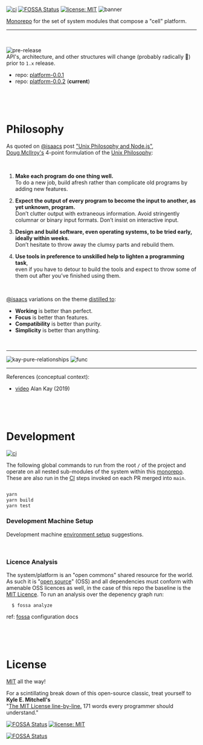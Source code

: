 [![ci](https://github.com/cellplatform/platform-0.0.2/actions/workflows/node.js.yml/badge.svg)](https://github.com/cellplatform/platform-0.0.2/actions/workflows/node.js.yml)
[![FOSSA Status](https://app.fossa.com/api/projects/custom%2B8499%2Fgithub.com%2Fcellplatform%2Fplatform-0.0.2.svg?type=shield)](https://app.fossa.com/projects/custom%2B8499%2Fgithub.com%2Fcellplatform%2Fplatform-0.0.2?ref=badge_shield)
[![license: MIT](https://img.shields.io/badge/license-MIT-blue.svg)](https://opensource.org/licenses/MIT)
![banner](https://user-images.githubusercontent.com/185555/88729229-76ac1280-d187-11ea-81c6-14146ec64848.png)

[Monorepo](https://en.wikipedia.org/wiki/Monorepo) for the set of system modules that compose a "cell" platform.

---

<p>&nbsp;</p>

![pre-release](https://img.shields.io/badge/status-pre--release-orange.svg)  
API's, architecture, and other structures will change (probably radically 🐷) prior to `1.x` release.

- repo: [platform-0.0.1](https://github.com/uiharness/platform-0.0.1)
- repo: [platform-0.0.2](https://github.com/philcockfield/platform-0.0.2) (**current**)

<p>&nbsp;</p>
<p>&nbsp;</p>

# Philosophy

As quoted on [@isaacs](https://www.npmjs.com/~isaacs) post ["Unix Philosophy and Node.js"](https://blog.izs.me/2013/04/unix-philosophy-and-nodejs),  
[Doug McIlroy's](https://en.wikipedia.org/wiki/Douglas_McIlroy) 4-point formulation of the [Unix Philosophy](http://www.catb.org/esr/writings/taoup/html/ch01s06.html):

<p>&nbsp;</p>

1. **Make each program do one thing well.**  
   To do a new job, build afresh rather than complicate old programs by adding new features.

2. **Expect the output of every program to become the input to another, as yet unknown, program.**  
   Don’t clutter output with extraneous information. Avoid stringently columnar or binary input formats. Don’t insist on interactive input.

3. **Design and build software, even operating systems, to be tried early, ideally within weeks.**  
   Don’t hesitate to throw away the clumsy parts and rebuild them.

4. **Use tools in preference to unskilled help to lighten a programming task**,  
   even if you have to detour to build the tools and expect to throw some of them out after you’ve finished using them.

<p>&nbsp;</p>

[@isaacs](https://www.npmjs.com/~isaacs) variations on the theme [distilled to](https://blog.izs.me/2013/04/unix-philosophy-and-nodejs):

- **Working** is better than perfect.
- **Focus** is better than features.
- **Compatibility** is better than purity.
- **Simplicity** is better than anything.

<p>&nbsp;</p>

---

![kay-pure-relationships](https://user-images.githubusercontent.com/185555/185737245-e82cd372-e253-4fd9-8221-435c001198ed.png)
![func](https://user-images.githubusercontent.com/185555/185738258-68e54981-0eb8-49b8-b8a8-a64b1ac45023.png)

---

References (conceptual context):

- [video](https://www.youtube.com/watch?v=nOrdzDaPYV4&t=1443s) Alan Kay (2019)

<p>&nbsp;</p>
<p>&nbsp;</p>

# Development

[![ci](https://github.com/cellplatform/platform-0.0.2/actions/workflows/node.js.yml/badge.svg)](https://github.com/cellplatform/platform-0.0.2/actions/workflows/node.js.yml)

The following global commands to run from the root `/` of the project and operate on all nested sub-modules of the system within this [monorepo](https://en.wikipedia.org/wiki/Monorepo).  
These are also run in the [CI](https://github.com/cellplatform/platform-0.0.2/actions/workflows/node.js.yml) steps invoked on each PR merged into `main`.

```bash

yarn
yarn build
yarn test

```

### Development Machine Setup

Development machine [environment setup](docs/setup.environment.md) suggestions.

<p>&nbsp;</p>

### Licence Analysis

The system/platform is an "open commons" shared resource for the world. As such it is "[open source](https://en.wikipedia.org/wiki/Open-source_software)" (OSS) and all dependencies must conform with amenable OSS licences as well, in the case of this repo the baseline is the [MIT Licence](LICENSE). To run an analysis over the depenency graph run:

      $ fossa analyze

ref: [fossa](https://docs.fossa.com/docs/importing-a-project) configuration docs

<p>&nbsp;</p>
<p>&nbsp;</p>

# License

[MIT](LICENSE) all the way!

For a scintillating break down of this open-source classic, treat yourself to **Kyle E. Mitchell's**  
"[The MIT License line-by-line.](https://writing.kemitchell.com/2016/09/21/MIT-License-Line-by-Line.html) 171 words every programmer should understand."

[![FOSSA Status](https://app.fossa.com/api/projects/custom%2B8499%2Fgithub.com%2Fcellplatform%2Fplatform-0.0.2.svg?type=shield)](https://app.fossa.com/projects/custom%2B8499%2Fgithub.com%2Fcellplatform%2Fplatform-0.0.2?ref=badge_shield)
[![license: MIT](https://img.shields.io/badge/license-MIT-blue.svg)](https://opensource.org/licenses/MIT)

[![FOSSA Status](https://app.fossa.com/api/projects/custom%2B8499%2Fgithub.com%2Fcellplatform%2Fplatform-0.0.2.svg?type=large)](https://app.fossa.com/projects/custom%2B8499%2Fgithub.com%2Fcellplatform%2Fplatform-0.0.2?ref=badge_large)

<p>&nbsp;</p>

